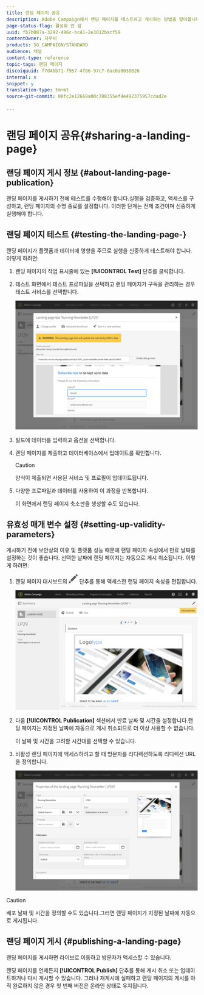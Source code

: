 ```yaml
---
title: 랜딩 페이지 공유
description: Adobe Campaign에서 랜딩 페이지를 테스트하고 게시하는 방법을 알아봅니다.
page-status-flag: 활성화 안 함
uuid: fb7b087a-3292-496c-bc41-2e3012bacf59
contentOwner: 자우비
products: SG_CAMPAIGN/STANDARD
audience: 채널
content-type: reference
topic-tags: 랜딩 페이지
discoiquuid: f7d4bb71-f957-4f86-97c7-8ac0a0030026
internal: n
snippet: y
translation-type: tm+mt
source-git-commit: 00fc2e12669a00c788355ef4e492375957cdad2e

---
```



# 랜딩 페이지 공유{#sharing-a-landing-page}

## 랜딩 페이지 게시 정보 {#about-landing-page-publication}

랜딩 페이지를 게시하기 전에 테스트를 수행해야 합니다.실행을 검증하고, 액세스를 구성하고, 랜딩 페이지의 수명 종료를 설정합니다. 이러한 단계는 전제 조건이며 신중하게 실행해야 합니다.

## 랜딩 페이지 테스트 {#testing-the-landing-page-}

랜딩 페이지가 플랫폼과 데이터에 영향을 주므로 실행을 신중하게 테스트해야 합니다. 이렇게 하려면:

1. 랜딩 페이지의 작업 표시줄에 있는 **[!UICONTROL Test]** 단추를 클릭합니다.
1. 테스트 화면에서 테스트 프로파일을 선택하고 랜딩 페이지가 구독을 관리하는 경우 테스트 서비스를 선택합니다.

   ![](assets/lp_test_2.png)

1. 필드에 데이터를 입력하고 옵션을 선택합니다.
1. 랜딩 페이지를 제출하고 데이터베이스에서 업데이트를 확인합니다.

   >[!CAUTION]
   >
   >양식이 제출되면 사용된 서비스 및 프로필이 업데이트됩니다.

1. 다양한 프로파일과 데이터를 사용하여 이 과정을 반복합니다.

   이 화면에서 랜딩 페이지 축소판을 생성할 수도 있습니다.

## 유효성 매개 변수 설정 {#setting-up-validity-parameters}

게시하기 전에 보안상의 이유 및 플랫폼 성능 때문에 랜딩 페이지 속성에서 만료 날짜를 설정하는 것이 좋습니다. 선택한 날짜에 랜딩 페이지는 자동으로 게시 취소됩니다. 이렇게 하려면:

1. 랜딩 페이지 대시보드의 ![](assets/edit_darkgrey-24px.png) 단추를 통해 액세스한 랜딩 페이지 속성을 편집합니다.

   ![](assets/lp_edit_properties_button.png)

1. 다음 **[!UICONTROL Publication]** 섹션에서 만료 날짜 및 시간을 설정합니다.랜딩 페이지는 지정된 날짜에 자동으로 게시 취소되므로 더 이상 사용할 수 없습니다.

   이 날짜 및 시간을 고려할 시간대를 선택할 수 있습니다.

1. 비활성 랜딩 페이지에 액세스하려고 할 때 방문자를 리디렉션하도록 리디렉션 URL을 정의합니다.

   ![](assets/lp_settings_general.png)

>[!CAUTION]
>
>배포 날짜 및 시간을 정의할 수도 있습니다.그러면 랜딩 페이지가 지정된 날짜에 자동으로 게시됩니다.

## 랜딩 페이지 게시 {#publishing-a-landing-page}

랜딩 페이지를 게시하면 라이브로 이동하고 방문자가 액세스할 수 있습니다.

랜딩 페이지를 언제든지 **[!UICONTROL Publish]** 단추를 통해 게시 취소 또는 업데이트하거나 다시 게시할 수 있습니다. 그러나 재게시에 실패하고 랜딩 페이지의 게시를 아직 완료하지 않은 경우 첫 번째 버전은 온라인 상태로 유지됩니다.
